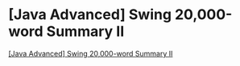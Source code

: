 # [Java Advanced] Swing 20,000-word Summary II
[[Java Advanced] Swing 20,000-word Summary II](https://aiwithcloud.com/2022/09/16/java_advanced_swing_20000_word_summary_ii/)